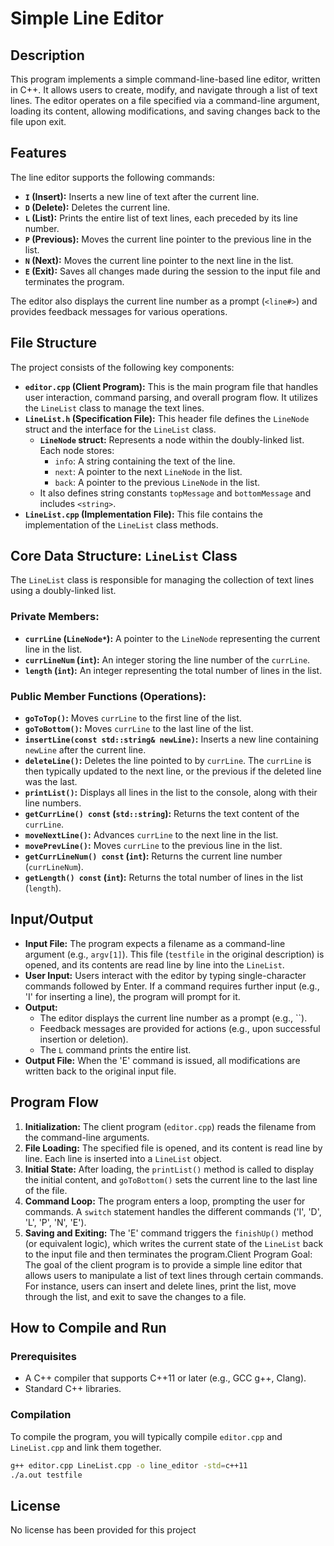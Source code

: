 # Simple Line Editor

## Description

This program implements a simple command-line-based line editor, written in C++. It allows users to create, modify, and navigate through a list of text lines. The editor operates on a file specified via a command-line argument, loading its content, allowing modifications, and saving changes back to the file upon exit.

## Features

The line editor supports the following commands:

* **`I` (Insert):** Inserts a new line of text after the current line.
* **`D` (Delete):** Deletes the current line.
* **`L` (List):** Prints the entire list of text lines, each preceded by its line number.
* **`P` (Previous):** Moves the current line pointer to the previous line in the list.
* **`N` (Next):** Moves the current line pointer to the next line in the list.
* **`E` (Exit):** Saves all changes made during the session to the input file and terminates the program.

The editor also displays the current line number as a prompt (`<line#>`) and provides feedback messages for various operations.

## File Structure

The project consists of the following key components:

* **`editor.cpp` (Client Program):** This is the main program file that handles user interaction, command parsing, and overall program flow. It utilizes the `LineList` class to manage the text lines.
* **`LineList.h` (Specification File):** This header file defines the `LineNode` struct and the interface for the `LineList` class.
    * **`LineNode` struct:** Represents a node within the doubly-linked list. Each node stores:
        * `info`: A string containing the text of the line.
        * `next`: A pointer to the next `LineNode` in the list.
        * `back`: A pointer to the previous `LineNode` in the list.
    * It also defines string constants `topMessage` and `bottomMessage` and includes `<string>`.
* **`LineList.cpp` (Implementation File):** This file contains the implementation of the `LineList` class methods.

## Core Data Structure: `LineList` Class

The `LineList` class is responsible for managing the collection of text lines using a doubly-linked list.

### Private Members:

* **`currLine` (`LineNode*`):** A pointer to the `LineNode` representing the current line in the list.
* **`currLineNum` (`int`):** An integer storing the line number of the `currLine`.
* **`length` (`int`):** An integer representing the total number of lines in the list.

### Public Member Functions (Operations):

* **`goToTop()`:** Moves `currLine` to the first line of the list.
* **`goToBottom()`:** Moves `currLine` to the last line of the list.
* **`insertLine(const std::string& newLine)`:** Inserts a new line containing `newLine` after the current line.
* **`deleteLine()`:** Deletes the line pointed to by `currLine`. The `currLine` is then typically updated to the next line, or the previous if the deleted line was the last.
* **`printList()`:** Displays all lines in the list to the console, along with their line numbers.
* **`getCurrLine() const` (`std::string`):** Returns the text content of the `currLine`.
* **`moveNextLine()`:** Advances `currLine` to the next line in the list.
* **`movePrevLine()`:** Moves `currLine` to the previous line in the list.
* **`getCurrLineNum() const` (`int`):** Returns the current line number (`currLineNum`).
* **`getLength() const` (`int`):** Returns the total number of lines in the list (`length`).

## Input/Output

* **Input File:** The program expects a filename as a command-line argument (e.g., `argv[1]`). This file (`testfile` in the original description) is opened, and its contents are read line by line into the `LineList`.
* **User Input:** Users interact with the editor by typing single-character commands followed by Enter. If a command requires further input (e.g., 'I' for inserting a line), the program will prompt for it.
* **Output:**
    * The editor displays the current line number as a prompt (e.g., ``).
    * Feedback messages are provided for actions (e.g., upon successful insertion or deletion).
    * The `L` command prints the entire list.
* **Output File:** When the 'E' command is issued, all modifications are written back to the original input file.

## Program Flow

1.  **Initialization:** The client program (`editor.cpp`) reads the filename from the command-line arguments.
2.  **File Loading:** The specified file is opened, and its content is read line by line. Each line is inserted into a `LineList` object.
3.  **Initial State:** After loading, the `printList()` method is called to display the initial content, and `goToBottom()` sets the current line to the last line of the file.
4.  **Command Loop:** The program enters a loop, prompting the user for commands. A `switch` statement handles the different commands ('I', 'D', 'L', 'P', 'N', 'E').
5.  **Saving and Exiting:** The 'E' command triggers the `finishUp()` method (or equivalent logic), which writes the current state of the `LineList` back to the input file and then terminates the program.Client Program Goal: The goal of the client program is to provide a simple line editor that allows users to manipulate a list of text lines through certain commands. For instance, users can insert and delete lines, print the list, move through the list, and exit to save the changes to a file. 

## How to Compile and Run

### Prerequisites

* A C++ compiler that supports C++11 or later (e.g., GCC g++, Clang).
* Standard C++ libraries.

### Compilation

To compile the program, you will typically compile `editor.cpp` and `LineList.cpp` and link them together. 

```bash
g++ editor.cpp LineList.cpp -o line_editor -std=c++11
./a.out testfile
```

## License
 No license has been provided for this project
